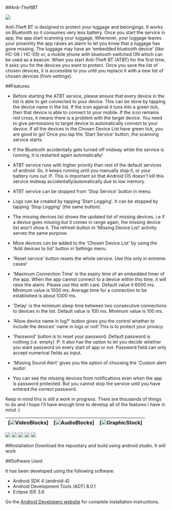 ##Anti-TheftBT

[![](https://cloud.githubusercontent.com/assets/5080310/13058029/3b984b52-d446-11e5-8a91-dd9aac989359.png)](https://cloud.githubusercontent.com/assets/5080310/13058029/3b984b52-d446-11e5-8a91-dd9aac989359.png)

Anti-Theft BT is designed to protect your luggage and belongings. It works on Bluetooth so it consumes very less battery. Once you start the service in app, the app start scanning your luggage. Whenever, your luggage leaves your proximity the app raises an alarm to let you know that a luggage has gone missing. The luggage may have an 'embedded bluetooth device' (like HC-06 / HC-05) or, a mobile phone with bluetooth switched ON which can be used as a beacon. When you start Anti-Theft BT (ATBT) for the first time, it asks you for the devices you want to protect. Once you save the list of chosen devices, it is accessible to you until you replace it with a new list of chosen devices (from settings).

##Features

- Before starting the ATBT service, please ensure that every device in the list is able to get connected to your device. This can be done by tapping the device name in the list. If the icon against it tuns into a green tick, then that device is able to connect to your mobile. If the icon remains red cross, it means there is a problem with the target device. You need to give permissions to target device to automatically connect to your device. If all the devices in the Chosen Device List have green tick, you are good to go! Once you tap the 'Start Service' button, the scanning service starts.

- If the Bluetooth accidentally gets turned off midway while the service is running, it is restarted again automatically!

- ATBT service runs with higher priority than rest of the default services of android. So, it keeps running until you manually stop it, or your battery runs out :P. This is important so that Android OS doesn't kill this service midway accidentally/automatically due to low memory.

- ATBT service can be stopped from 'Stop Service' button in menu.

- Logs can be created by tapping 'Start Logging'. It can be stopped by tapping 'Stop Logging' (the same button).

- The missing devices list shows the updated list of missing devices, i.e if a device goes missing but it comes in range again, the missing device list won't show it. The refresh button in 'Missing Device List' activity serves the same purpose.

- More devices can be added to the 'Chosen Device List' by using the 'Add devices to list' button in Settings menu.

- 'Reset service' button resets the whole service. Use this only in extreme cases!

- 'Maximum Connection Time' is the expiry time of an embedded timer of the app. When the app cannot connect to a device within this time, it will raise the alarm. Please use this with care. Default value it 6000 ms. Minimum value is 1000 ms. Average time for a connection to be established is about 5300 ms.

- 'Delay' is the minimum sleep time between two consecutive connections to devices in the list. Default value is 100 ms. Minimum value is 100 ms.

- 'Allow device name in log?' button gives you the control whether to include the devices' name in logs or not! This is to protect your privacy.

- 'Password' button is to reset your password. Default password is nothing (i.e. empty) :P. It also has the option to let you decide whether you want password on every start of app or not. Password field can only accept numerical fields as input.

- 'Missing Sound Alert' gives you the option of choosing the 'Custom alert audio'.

- You can see the missing devices from notifications even when the app is password protected. But you cannot stop the service until you have entered the correct password.



Keep in mind this is still a work in progress. There are thousands of things to do and I hope I'll have enough time to develop all of the features I have in mind :)

| [![VideoBlocks](https://d1ow200m9i3wyh.cloudfront.net/img/assets/videoblocks/images/logo.png)]  | [![AudioBlocks](https://dtyn3c8zjrx01.cloudfront.net/img/assets/audioblocks/images/logo.png)] | [![GraphicStock](http://www.graphicstock.com/images/logo.jpg)] |
|:---:|:---:|:---:|

[![](https://cloud.githubusercontent.com/assets/5080310/13057891/1ba9d74e-d445-11e5-824b-4da24a275aa1.png)](https://cloud.githubusercontent.com/assets/5080310/13057891/1ba9d74e-d445-11e5-824b-4da24a275aa1.png)
[![](https://cloud.githubusercontent.com/assets/5080310/13057894/1baf1ea2-d445-11e5-8814-c1df68fd7a53.png)](https://cloud.githubusercontent.com/assets/5080310/13057896/1bb327a4-d445-11e5-9af9-03aaa4046c32.png)
[![](https://cloud.githubusercontent.com/assets/5080310/13057895/1baf51ba-d445-11e5-9777-63f16c739701.png)](https://cloud.githubusercontent.com/assets/5080310/13057895/1baf51ba-d445-11e5-9777-63f16c739701.png)
[![](https://cloud.githubusercontent.com/assets/5080310/13057893/1bae8ee2-d445-11e5-9c6f-d9a6f8154774.png)](https://cloud.githubusercontent.com/assets/5080310/13057893/1bae8ee2-d445-11e5-9c6f-d9a6f8154774.png)
[![](https://cloud.githubusercontent.com/assets/5080310/13057892/1bace54c-d445-11e5-9ff8-696cb1c277ea.png)](https://cloud.githubusercontent.com/assets/5080310/13057892/1bace54c-d445-11e5-9ff8-696cb1c277ea.png)


##Installation
Download the repositary and build using android studio. It will work

##Software Used

It has been developed using the following software:

  * Android SDK 4 (android-4)
  * Android Development Tools (ADT) 8.0.1
  * Eclipse IDE 3.6

Go the [Android Developers website][android_developers_website] for complete installation instructions.


[android_developers_website]: http://d.android.com/sdk/installing.html
